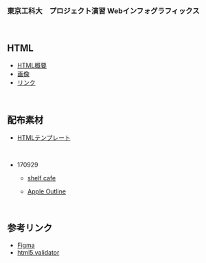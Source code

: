 
### 東京工科大　プロジェクト演習 Webインフォグラフィックス
&nbsp;
&nbsp;
&nbsp;

## HTML
* [HTML概要](https://github.com/yonekura907/teu17web/tree/master/01_html/01_html.md)
* [画像](https://github.com/yonekura907/teu17web/tree/master/01_html/02_img.md)
* [リンク](https://github.com/yonekura907/teu17web/tree/master/01_html/03_link.md)

&nbsp;
&nbsp;
&nbsp;

## 配布素材
* [HTMLテンプレート](https://yonekura907.github.io/wako17web/html.zip)

&nbsp;

* 170929

	* [shelf cafe](https://yonekura907.github.io/wako17web/shelf_cafe.zip)

	* [Apple Outline](https://yonekura907.github.io/wako17web/apple_outline.zip)

&nbsp;
&nbsp;
&nbsp;

## 参考リンク
* [Figma](https://www.figma.com/)
* [html5.validator](https://html5.validator.nu/)
